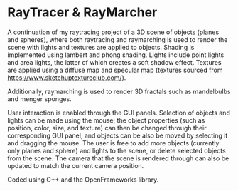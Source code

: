 # RayTracer & RayMarcher

A continuation of my raytracing project of a 3D scene of objects (planes and spheres), where both raytracing and raymarching is used to render the scene with lights and textures are applied to objects. Shading is implemented using lambert and phong shading. Lights include point lights and area lights, the latter of which creates a soft shadow effect. Textures are applied using a diffuse map and specular map (textures sourced from https://www.sketchuptextureclub.com/).

Additionally, raymarching is used to render 3D fractals such as mandelbulbs and menger sponges.

User interaction is enabled through the GUI panels. Selection of objects and lights can be made using the mouse; the object properties (such as position, color, size, and texture) can then be changed through their corresponding GUI panel, and objects can be also be moved by selecting it and dragging the mouse. The user is free to add more objects (currently only planes and sphere) and lights to the scene, or delete selected objects from the scene. The camera that the scene is rendered through can also be updated to match the current camera position. 

Coded using C++ and the OpenFrameworks library.
